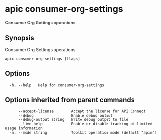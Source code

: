 # apic consumer-org-settings

Consumer Org Settings operations

## Synopsis

Consumer Org Settings operations

```
apic consumer-org-settings [flags]
```

## Options

```
  -h, --help   Help for consumer-org-settings
```

## Options inherited from parent commands

```
      --accept-license        Accept the license for API Connect
      --debug                 Enable debug output
      --debug-output string   Write debug output to file
      --live-help             Enable or disable tracking of limited usage information
  -m, --mode string           Toolkit operation mode (default "apim")
```
